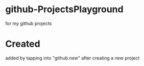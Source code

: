 # github-ProjectsPlayground
for my github projects

# Created
added by tapping into "github.new" after creating a new project

